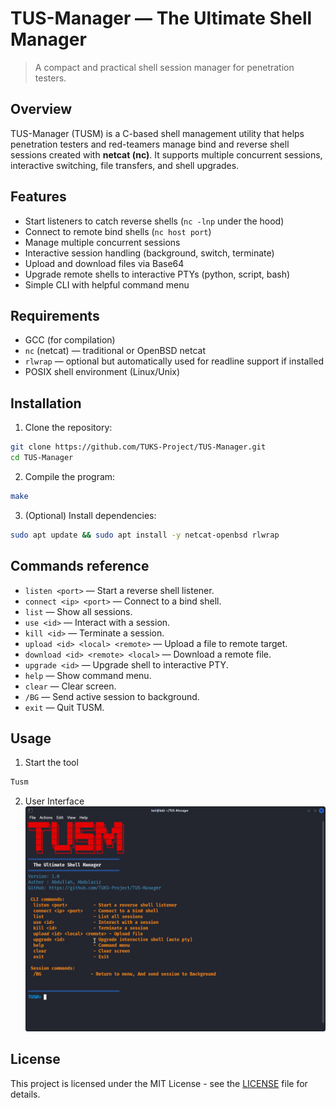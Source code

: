 # TUS-Manager — The Ultimate Shell Manager

> A compact and practical shell session manager for penetration testers.

## Overview

TUS-Manager (TUSM) is a C-based shell management utility that helps penetration testers and red-teamers manage bind and reverse shell sessions created with **netcat (nc)**. It supports multiple concurrent sessions, interactive switching, file transfers, and shell upgrades.


## Features

- Start listeners to catch reverse shells (`nc -lnp` under the hood)
- Connect to remote bind shells (`nc host port`)
- Manage multiple concurrent sessions
- Interactive session handling (background, switch, terminate)
- Upload and download files via Base64
- Upgrade remote shells to interactive PTYs (python, script, bash)
- Simple CLI with helpful command menu


## Requirements

- GCC (for compilation)
- `nc` (netcat) — traditional or OpenBSD netcat
- `rlwrap` — optional but automatically used for readline support if installed
- POSIX shell environment (Linux/Unix)


## Installation

1. Clone the repository:

```bash
git clone https://github.com/TUKS-Project/TUS-Manager.git
cd TUS-Manager
```

2. Compile the program:

```bash
make
```

3. (Optional) Install dependencies:

```bash
sudo apt update && sudo apt install -y netcat-openbsd rlwrap
```

## Commands reference

- `listen <port>` — Start a reverse shell listener.
- `connect <ip> <port>` — Connect to a bind shell.
- `list` — Show all sessions.
- `use <id>` — Interact with a session.
- `kill <id>` — Terminate a session.
- `upload <id> <local> <remote>` — Upload a file to remote target.
- `download <id> <remote> <local>` — Download a remote file.
- `upgrade <id>` — Upgrade shell to interactive PTY.
- `help` — Show command menu.
- `clear` — Clear screen.
- `/BG` — Send active session to background.
- `exit` — Quit TUSM.


## Usage

1. Start the tool
```bash
Tusm
```
2. User Interface
![Logo](images/UX.png)





## License
This project is licensed under the MIT License - see the [LICENSE](LICENSE) file for details.
